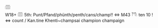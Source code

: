 𓏅  
W18+ 𓏅 5th: Punt/Pfand/phünth/penth/cans/champ!! ⇔ M43 𓇭 ten 10 !  ⇔ count / Kan.tine Khenti~champsai champion champaign  